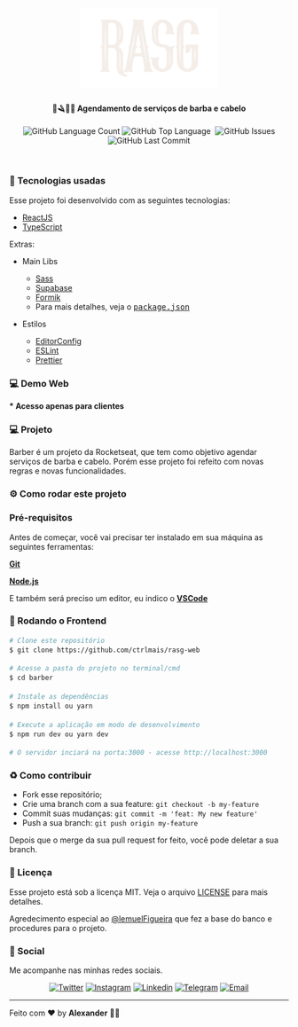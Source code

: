 <h1 align="center">
  <img src=".github/logo.png" width="250px" />
</h1>
<h4 align="center">
 <b>💈🪒🧔🏾 Agendamento de serviços de barba e cabelo</b>
</h4>
<p align="center">
  <img alt="GitHub Language Count" src="https://img.shields.io/github/languages/count/ctrlmais/rasg-web?style=flat-square" />
  <img alt="GitHub Top Language" src="https://img.shields.io/github/languages/top/ctrlmais/rasg-web?style=flat-square" />
  <img alt="" src="https://img.shields.io/github/repo-size/ctrlmais/rasg-web?style=flat-square" />
  <img alt="GitHub Issues" src="https://img.shields.io/github/issues/ctrlmais/rasg-web?style=flat-square" />
  <img alt="GitHub Last Commit" src="https://img.shields.io/github/last-commit/ctrlmais/rasg-web?style=flat-square" />

</p>

<br>

### 🧪 Tecnologias usadas
Esse projeto foi desenvolvido com as seguintes tecnologias:
- [ReactJS](https://reactjs.org/)
- [TypeScript](https://www.javascript.com/)

Extras:

- Main Libs
  - [Sass](https://sass-lang.com/)
  - [Supabase](https://app.supabase.io/)
  - [Formik](https://formik.org/)
  - Para mais detalhes, veja o <kbd>[package.json](https://github.com/ctrlmais/rasg-web/blob/master/package.json)</kbd>

- Estilos
  - [EditorConfig](https://editorconfig.org/)
  - [ESLint](https://eslint.org/)
  - [Prettier](https://prettier.io/)

### 💻 Demo Web

<b>* Acesso apenas para clientes </b>

### 💻 Projeto

Barber é um projeto da Rocketseat, que tem como objetivo agendar serviços de barba e cabelo. Porém esse projeto foi refeito com novas regras e novas funcionalidades.

### ⚙ Como rodar este projeto

### Pré-requisitos

Antes de começar, você vai precisar ter instalado em sua máquina as seguintes ferramentas:

<b>[Git](https://git-scm.com)</b>

<b>[Node.js](https://nodejs.org/en/)</b>

E também será preciso um editor, eu indico o <b>[VSCode](https://code.visualstudio.com/)</b>

### 🧭 Rodando o Frontend

```bash
# Clone este repositório
$ git clone https://github.com/ctrlmais/rasg-web

# Acesse a pasta do projeto no terminal/cmd
$ cd barber

# Instale as dependências
$ npm install ou yarn

# Execute a aplicação em modo de desenvolvimento
$ npm run dev ou yarn dev

# O servidor inciará na porta:3000 - acesse http://localhost:3000
```

### :recycle: Como contribuir

- Fork esse repositório;
- Crie uma branch com a sua feature: `git checkout -b my-feature`
- Commit suas mudanças: `git commit -m 'feat: My new feature'`
- Push a sua branch: `git push origin my-feature`

Depois que o merge da sua pull request for feito, você pode deletar a sua branch.

### :memo: Licença

Esse projeto está sob a licença MIT. Veja o arquivo [LICENSE](LICENSE) para mais detalhes.

Agredecimento especial ao [@lemuelFigueira](https://github.com/lemuelFigueira/) que fez a base do banco e procedures para o projeto.

### 📱 Social

Me acompanhe nas minhas redes sociais.

<p align="center">

 <a href="https://twitter.com/ialexanderbrito" target="_blank" >
     <img alt="Twitter" src="https://img.shields.io/badge/-Twitter-9cf?style=flat-square&logo=Twitter&logoColor=white"></a>

  <a href="https://instagram.com/ialexanderbrito" target="_blank" >
    <img alt="Instagram" src="https://img.shields.io/badge/-Instagram-ff2b8e?style=flat-square&logo=Instagram&logoColor=white"></a>

  <a href="https://www.linkedin.com/in/ialexanderbrito/" target="_blank" >
    <img alt="Linkedin" src="https://img.shields.io/badge/-Linkedin-blue?style=flat-square&logo=Linkedin&logoColor=white"></a>

  <a href="https://t.me/ialexanderbrito" target="_blank" >
    <img alt="Telegram" src="https://img.shields.io/badge/-Telegram-blue?style=flat-square&logo=Telegram&logoColor=white"></a>

  <a href="mailto:ialexanderbrito@gmail.com" target="_blank" >
    <img alt="Email" src="https://img.shields.io/badge/-Email-c14438?style=flat-square&logo=Gmail&logoColor=white"></a>

</p>

---

Feito com ❤️ by **Alexander** 🤙🏾
